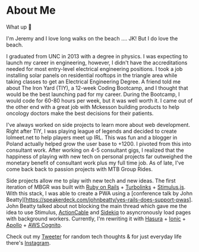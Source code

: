 # About Me

What up 🤙

I'm Jeremy and I love long walks on the beach .... JK! But I do love the beach.

I graduated from UNC in 2013 with a degree in physics. I was expecting to launch my career in engineering, however, I didn't have the accreditations needed for most entry-level electrical engineering positions. I took a job installing solar panels on residential rooftops in the triangle area while taking classes to get an Electrical Engineering Degree. A friend told me about The Iron Yard (TIY), a 12-week Coding Bootcamp,  and I thought that would be the best launching pad for my career. During the Bootcamp, I would code for 60-80 hours per week, but it was well worth it. I came out of the other end with a great job with Mckesson building products to help oncology doctors make the best decisions for their patients.

I've always worked on side projects to learn more about web development. Right after TIY, I was playing league of legends and decided to create lolmeet.net to help players meet up IRL. This was fun and a blogger in Poland actually helped grow the user base to +1200. I pivoted from this into consultant work. After working on 4-5 consultant gigs, I realized that the happiness of playing with new tech on personal projects far outweighed the monetary benefit of consultant work plus my full time job. As of late, I've come back back to passion projects with MTB Group Rides.

Side projects allow me to play with new tech and new ideas. The first iteration of MBGR was built with [Ruby on Rails](https://rubyonrails.org/) + [Turbolinks](https://github.com/turbolinks/turbolinks) + [Stimulus.js](https://stimulus.hotwire.dev/). With this stack, I was able to create a PWA using a [conference talk by John Beatty][https://speakerdeck.com/johnbeatty/yes-rails-does-support-pwas]. John Beatty talked about not blocking the main thread which gave me the idea to use Stimulus, [ActionCable](https://guides.rubyonrails.org/action_cable_overview.html) and [Sidekiq](https://sidekiq.org/) to asyncronously load pages with background workers. Currently, I'm rewriting it with [Hasura](hasura.io) + [Ionic](ionic.io) + [Apollo](https://www.apollographql.com/) + [AWS Cognito](https://aws.amazon.com/cognito/).

Check out my [Tweeter](https://twitter.com/basicbrogrammer) for random tech thoughts & for just everyday life there's [Instagram](https://instagram.com/basicbrogrammer).
